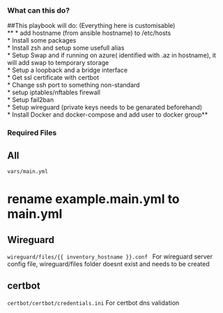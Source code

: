 ### What can this do? ###

##This playbook will do: (Everything here is customisable)\
**
    * add hostname (from ansible hostname) to /etc/hosts \
    * Install some packages\
    * Install zsh and setup some usefull alias\
    * Setup Swap and if running on azure( identified with .az in hostname), it will add swap to temporary storage\
    * Setup a loopback and a bridge interface\
    * Get ssl certificate with certbot\
    * Change ssh port to something non-standard\
    * setup iptables/nftables firewall\
    * Setup fail2ban\
    * Setup wireguard (private keys needs to be genarated beforehand)\
    * Install Docker and docker-compose and add user to docker group\**

### Required Files ###

## All ##
```vars/main.yml```
# rename example.main.yml to main.yml

## Wireguard ##
```wireguard/files/{{ inventory_hostname }}.conf ```
For wireguard server config file, wireguard/files folder doesnt exist and needs to be created

## certbot ##
```certbot/certbot/credentials.ini```
For certbot dns validation